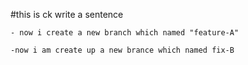 #this is ck write a sentence

	- now i create a new branch which named "feature-A"

	-now i am create up a new brance which named fix-B

